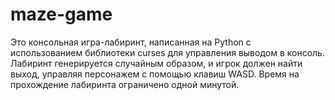 # maze-game
Это консольная игра-лабиринт, написанная на Python с использованием библиотеки curses для управления выводом в консоль. Лабиринт генерируется случайным образом, и игрок должен найти выход, управляя персонажем с помощью клавиш WASD. Время на прохождение лабиринта ограничено одной минутой.
